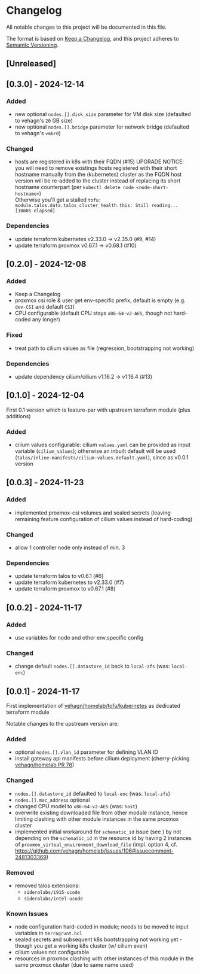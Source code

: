 # Changelog

All notable changes to this project will be documented in this file.

The format is based on [Keep a Changelog](https://keepachangelog.com/en/1.1.0/),
and this project adheres to [Semantic Versioning](https://semver.org/spec/v2.0.0.html).

## [Unreleased]

## [0.3.0] - 2024-12-14

### Added

- new optional `nodes.[].disk_size` parameter for VM disk size (defaulted to vehagn's `20` GB size)
- new optional `nodes.[].bridge` parameter for network bridge (defaulted to vehagn's `vmbr0`)

### Changed

- hosts are registered in k8s with their FQDN (#15)
  UPGRADE NOTICE: you will need to remove existings hosts registered with their short hostname manually from the (kubernetes) cluster as the FQDN host version will be re-added to the cluster instead of replacing its short hostname counterpart (per `kubectl delete node <node-short-hostname>`)
  <br>
  Otherwise you'll get a stalled 
  `tofu: module.talos.data.talos_cluster_health.this: Still reading... [10m0s elapsed]`

### Dependencies

- update terraform kubernetes v2.33.0 → v2.35.0 (#9, #14)
- update terraform proxmox v0.67.1 → v0.68.1 (#10)

## [0.2.0] - 2024-12-08

### Added

- Keep a Changelog
- proxmox csi role & user get env-specific prefix, default is empty (e.g. `dev-CSI` and default `CSI`)
- CPU configurable (default CPU stays `x86-64-v2-AES`, though not hard-coded any longer)

### Fixed

- treat path to cilium values as file (regression, bootstrapping not working)

### Dependencies

- update dependency cilium/cilium v1.16.2 → v1.16.4 (#13)

## [0.1.0] - 2024-12-04

First 0.1 version which is feature-par with upstream terraform module (plus additions)

### Added

- cilium values configurable: cilium `values.yaml` can be provided as input variable (`cilium_values`); otherwise an inbuilt default will be used (`talos/inline-manifests/cilium-values.default.yaml`), since as v0.0.1 version

## [0.0.3] - 2024-11-23

### Added

- implemented proxmox-csi volumes and sealed secrets
  (leaving remaining feature configuration of cilium values instead of hard-coding)

### Changed

- allow 1 controller node only instead of min. 3

### Dependencies

- update terraform talos to v0.6.1 (#6)
- update terraform kubernetes to v2.33.0 (#7)
- update terraform proxmox to v0.67.1 (#8)

## [0.0.2] - 2024-11-17

### Added

- use variables for node and other env.specific config

### Changed

- change default `nodes.[].datastore_id` back to `local-zfs` (was: `local-enc`)

## [0.0.1] - 2024-11-17

First implementation of [vehagn/homelab/tofu/kubernetes](https://github.com/vehagn/homelab/commit/4e517fa18656a1d112041516b03a0d8164989123) as dedicated terraform module

Notable changes to the upstream version are:

### Added

- optional `nodes.[].vlan_id` parameter for defining VLAN ID
- install gateway api manifests before cilium deployment (cherry-picking [vehagn/homelab PR 78](https://github.com/vehagn/homelab/pull/78/commits))

### Changed

- `nodes.[].datastore_id` defaulted to `local-enc` (was: `local-zfs`)
- `nodes.[].mac_address` optional
- changed CPU model to `x86-64-v2-AES` (was: `host`)
- overwrite existing downloaded file from other module instance, hence limiting clashing with other module instances in the same proxmox cluster
- implemented initial workaround for `schematic_id` issue (see ) by not depending on the `schematic_id` in the resource id by having 2 instances of `proxmox_virtual_environment_download_file` (impl. option 4, cf. https://github.com/vehagn/homelab/issues/106#issuecomment-2481303369)

### Removed

- removed talos extensions:
  - `siderolabs/i915-ucode`
  - `siderolabs/intel-ucode`

### Known Issues

- node configuration hard-coded in module; needs to be moved to input variables in `terragrunt.hcl`
- sealed secrets and subsequent k8s bootstrapping not working yet - though you get a working k8s cluster (w/ cilium even)
- cilium values not configurable
- resources in proxmox clashing with other instances of this module in the same proxmox cluster (due to same name used)
